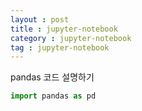 ```yaml
---
layout : post
title : jupyter-notebook
category : jupyter-notebook
tag : jupyter-notebook
---
```

pandas 코드 설명하기


```python
import pandas as pd
```


```python

```
